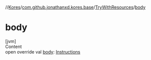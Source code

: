 //[Kores](../../index.md)/[com.github.jonathanxd.kores.base](../index.md)/[TryWithResources](index.md)/[body](body.md)



# body  
[jvm]  
Content  
open override val [body](body.md): [Instructions](../../com.github.jonathanxd.kores/-instructions/index.md)  



